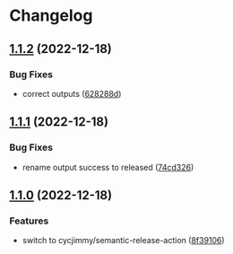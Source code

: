 # Changelog

## [1.1.2](https://github.com/cihelper/action-semanticrelease-npm/compare/v1.1.1...v1.1.2) (2022-12-18)


### Bug Fixes

* correct outputs ([628288d](https://github.com/cihelper/action-semanticrelease-npm/commit/628288dfa0452e480e9e06ce9eabb6ca382d08b7))

## [1.1.1](https://github.com/cihelper/action-semanticrelease-npm/compare/v1.1.0...v1.1.1) (2022-12-18)


### Bug Fixes

* rename output success to released ([74cd326](https://github.com/cihelper/action-semanticrelease-npm/commit/74cd32682915ce0fd839799d86505cceeed40619))

## [1.1.0](https://github.com/cihelper/action-semanticrelease-npm/compare/v1.0.1...v1.1.0) (2022-12-18)


### Features

* switch to cycjimmy/semantic-release-action ([8f39106](https://github.com/cihelper/action-semanticrelease-npm/commit/8f391061d37c367f591df7cd2f11df1639fc104e))

